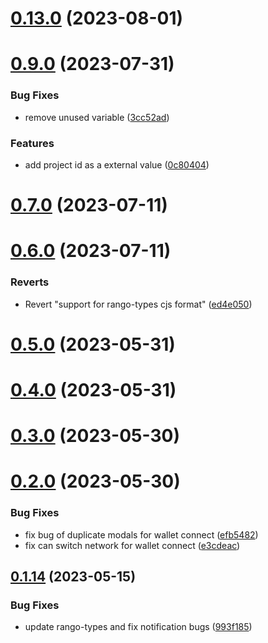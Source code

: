 # [0.13.0](https://github.com/rango-exchange/rango-client/compare/provider-walletconnect@0.12.0...provider-walletconnect@0.13.0) (2023-08-01)



# [0.9.0](https://github.com/rango-exchange/rango-client/compare/provider-walletconnect@0.8.0...provider-walletconnect@0.9.0) (2023-07-31)


### Bug Fixes

* remove unused variable ([3cc52ad](https://github.com/rango-exchange/rango-client/commit/3cc52adf2b33471e159bae016e71b0c14457d3f7))


### Features

* add project id as a external value ([0c80404](https://github.com/rango-exchange/rango-client/commit/0c80404a8cacb6c5b0338dea1e416b0b11db254b))



# [0.7.0](https://github.com/rango-exchange/rango-client/compare/provider-walletconnect@0.6.0...provider-walletconnect@0.7.0) (2023-07-11)



# [0.6.0](https://github.com/rango-exchange/rango-client/compare/provider-walletconnect@0.5.0...provider-walletconnect@0.6.0) (2023-07-11)


### Reverts

* Revert "support for rango-types cjs format" ([ed4e050](https://github.com/rango-exchange/rango-client/commit/ed4e050bfc0dcde7aeffa6b0d73b02080a5721eb))



# [0.5.0](https://github.com/rango-exchange/rango-client/compare/provider-walletconnect@0.4.0...provider-walletconnect@0.5.0) (2023-05-31)



# [0.4.0](https://github.com/rango-exchange/rango-client/compare/provider-walletconnect@0.3.0...provider-walletconnect@0.4.0) (2023-05-31)



# [0.3.0](https://github.com/rango-exchange/rango-client/compare/provider-walletconnect@0.2.0...provider-walletconnect@0.3.0) (2023-05-30)



# [0.2.0](https://github.com/rango-exchange/rango-client/compare/provider-walletconnect@0.1.15...provider-walletconnect@0.2.0) (2023-05-30)


### Bug Fixes

* fix bug of duplicate modals for wallet connect ([efb5482](https://github.com/rango-exchange/rango-client/commit/efb54827fd51e6c6c8f42c6abf33c3d7610755e8))
* fix can switch network for wallet connect ([e3cdeac](https://github.com/rango-exchange/rango-client/commit/e3cdeacd836e254ea2d5384aab4b624a3e7259eb))



## [0.1.14](https://github.com/rango-exchange/rango-client/compare/provider-walletconnect@0.1.13...provider-walletconnect@0.1.14) (2023-05-15)


### Bug Fixes

* update rango-types and fix notification bugs ([993f185](https://github.com/rango-exchange/rango-client/commit/993f185e0b8c5e5e15a2c65ba2d85d1f9c8daa90))



